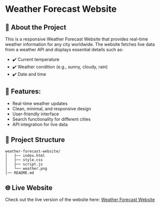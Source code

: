 # Weather Forecast Website

## 🌟 About the Project
This is a responsive Weather Forecast Website that provides real-time weather information for any city worldwide. The website fetches live data from a weather API and displays essential details such as:
- ✔️ Current temperature
- ✔️ Weather condition (e.g., sunny, cloudy, rain)
- ✔️ Date and time

## 🔧 Features:
- Real-time weather updates
- Clean, minimal, and responsive design
- User-friendly interface
- Search functionality for different cities
- API integration for live data
  
## 📂 Project Structure
```
weather-forecast-website/
│   ├── index.html        
│   ├── style.css          
│   ├── script.js          
│   └── weather.png       
│── README.md
```
## 🌐 Live Website
Check out the live version of the website here: [Weather Forecast Website](https://Aniket6125.github.io/Weather-Forecast-Website/)

